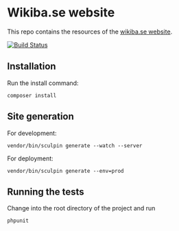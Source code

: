 # Wikiba.se website

This repo contains the resources of the [wikiba.se website](http://wikiba.se).

[![Build Status](https://travis-ci.org/wmde/Wikiba.se.svg?branch=master)](https://travis-ci.org/wmde/Wikiba.se)

## Installation

Run the install command:

    composer install

## Site generation

For development:

    vendor/bin/sculpin generate --watch --server
    
For deployment:

    vendor/bin/sculpin generate --env=prod

## Running the tests

Change into the root directory of the project and run

    phpunit
